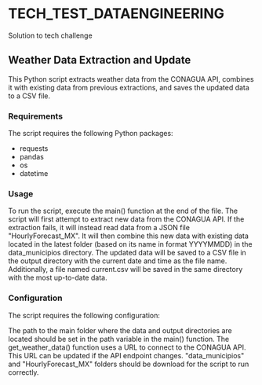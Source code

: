 # TECH_TEST_DATAENGINEERING
Solution to tech challenge

## Weather Data Extraction and Update
This Python script extracts weather data from the CONAGUA API, combines it with existing data from previous extractions, and saves the updated data to a CSV file.

### Requirements
The script requires the following Python packages:

* requests
* pandas
* os
* datetime

### Usage
To run the script, execute the main() function at the end of the file. The script will first attempt to extract new data from the CONAGUA API. If the extraction fails, it will instead read data from a JSON file "HourlyForecast_MX". It will then combine this new data with existing data located in the latest folder (based on its name in format YYYYMMDD) in the data_municipios directory. The updated data will be saved to a CSV file in the output directory with the current date and time as the file name. Additionally, a file named current.csv will be saved in the same directory with the most up-to-date data.

### Configuration
The script requires the following configuration:

The path to the main folder where the data and output directories are located should be set in the path variable in the main() function.
The get_weather_data() function uses a URL to connect to the CONAGUA API. This URL can be updated if the API endpoint changes.
"data_municipios" and "HourlyForecast_MX" folders should be download for the script to run correctly.
